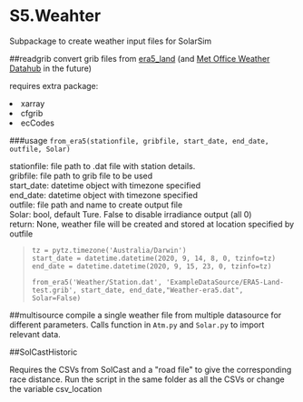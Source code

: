 # S5.Weahter
<p> Subpackage to create weather input files for SolarSim</p>

##readgrib
convert grib files from [era5_land](https://confluence.ecmwf.int/display/CKB/How+to+download+ERA5) (and [Met Office Weather Datahub](https://metoffice.apiconnect.ibmcloud.com/metoffice/production/) in the future)</p>
<p>requires extra package:</p>
<li>xarray </li>
<li>cfgrib </li>
<li> ecCodes</li>

###usage
`from_era5(stationfile, gribfile, start_date, end_date, outfile, Solar)` 

stationfile: file path to .dat file with station details.\
gribfile: file path to grib file to be used\
start_date: datetime object with timezone specified\
end_date: datetime object with timezone specified\
outfile: file path and name to create output file\
Solar: bool, default Ture. False to disable irradiance output (all 0)\
return: None, weather file will be created and stored at location specified by outfile


>`tz = pytz.timezone('Australia/Darwin')`\
`start_date = datetime.datetime(2020, 9, 14, 8, 0, tzinfo=tz)`\
`end_date = datetime.datetime(2020, 9, 15, 23, 0, tzinfo=tz)`
>
>`from_era5('Weather/Station.dat', 'ExampleDataSource/ERA5-Land-test.grib', start_date, end_date,"Weather-era5.dat", Solar=False)`

##multisource
compile a single weather file from multiple datasource for different parameters. 
Calls function in `Atm.py` and `Solar.py` to import relevant data. 

##SolCastHistoric

Requires the CSVs from SolCast and a "road file" to give the
corresponding race distance. Run the script in the same folder as all the CSVs or change the variable csv_location
